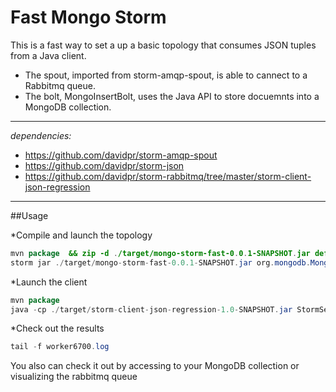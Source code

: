 # Fast Mongo Storm

This is a fast way to set a up a basic topology that consumes JSON tuples from a Java client.

   * The spout, imported from storm-amqp-spout, is able to cannect to a Rabbitmq queue.
   * The bolt, MongoInsertBolt, uses the Java API to store docuemnts into a MongoDB collection.

---
   *dependencies:*
   * https://github.com/davidpr/storm-amqp-spout
   * https://github.com/davidpr/storm-json
   * https://github.com/davidpr/storm-rabbitmq/tree/master/storm-client-json-regression
---
##Usage

*Compile and launch the topology
```java
mvn package  && zip -d ./target/mongo-storm-fast-0.0.1-SNAPSHOT.jar defaults.yaml
storm jar ./target/mongo-storm-fast-0.0.1-SNAPSHOT.jar org.mongodb.MongoTopology test
```

*Launch the client
 ```java
mvn package
java -cp ./target/storm-client-json-regression-1.0-SNAPSHOT.jar StormSenderJSON stormkey
 ```

*Check out the results
```java
tail -f worker6700.log
 ```

 You also can check it out by accessing to your MongoDB collection or visualizing the rabbitmq queue



